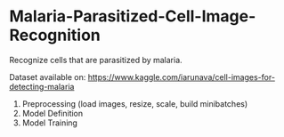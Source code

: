 # Malaria-Parasitized-Cell-Image-Recognition
Recognize cells that are parasitized by malaria.

Dataset available on: https://www.kaggle.com/iarunava/cell-images-for-detecting-malaria

1) Preprocessing (load images, resize, scale, build minibatches)
2) Model Definition
3) Model Training
